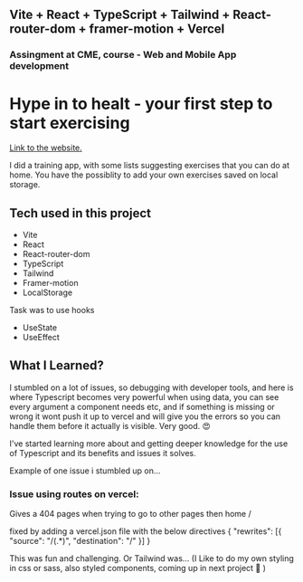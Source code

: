 ## Vite + React + TypeScript + Tailwind + React-router-dom + framer-motion + Vercel

### Assingment at CME, course - Web and Mobile App development 

# Hype in to healt - your first step to start exercising

[Link to the website.](https://hypeintohealth.vercel.app/)

I did a training app, with some lists suggesting exercises that you can do at home. 
You have the possiblity to add your own exercises saved on local storage. 

## Tech used in this project

-   Vite
-   React
-   React-router-dom
-   TypeScript
-   Tailwind
-   Framer-motion
-   LocalStorage

Task was to use hooks
-   UseState 
-   UseEffect


## What I Learned?

I stumbled on a lot of issues, so debugging with developer tools, and here is where Typescript becomes very powerful when using data, you can see every argument a component needs etc, and if something is missing or wrong it wont push it up to vercel and will give you the errors so you can handle them before it actually is visible. Very good. 😍

I've started learning more about and getting deeper knowledge for the use of Typescript and its benefits and issues it solves. 

Example of one issue i stumbled up on...
### Issue using routes on vercel:
Gives a 404 pages when trying to go to other pages then home /

fixed by adding a vercel.json file with the below directives
{
  "rewrites": [{ "source": "/(.*)", "destination": "/" }]
}

This was fun and challenging. Or Tailwind was... (I Like to do my own styling in css or sass, also styled components, coming up in next project 🥳 )